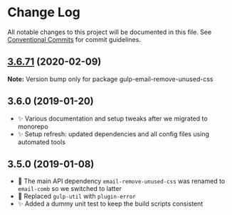 # Change Log

All notable changes to this project will be documented in this file.
See [Conventional Commits](https://conventionalcommits.org) for commit guidelines.

## [3.6.71](https://gitlab.com/codsen/codsen/compare/gulp-email-remove-unused-css@3.6.70...gulp-email-remove-unused-css@3.6.71) (2020-02-09)

**Note:** Version bump only for package gulp-email-remove-unused-css





## 3.6.0 (2019-01-20)

- ✨ Various documentation and setup tweaks after we migrated to monorepo
- ✨ Setup refresh: updated dependencies and all config files using automated tools

## 3.5.0 (2019-01-08)

- 🔧 The main API dependency `email-remove-unused-css` was renamed to `email-comb` so we switched to latter
- 🔧 Replaced `gulp-util` with `plugin-error`
- ✨ Added a dummy unit test to keep the build scripts consistent
